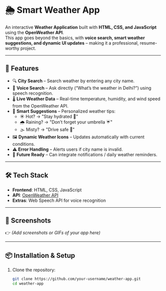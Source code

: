 

# 🌦️ Smart Weather App  

An interactive **Weather Application** built with **HTML, CSS, and JavaScript** using the **OpenWeather API**.  
This app goes beyond the basics, with **voice search, smart weather suggestions, and dynamic UI updates** – making it a professional, resume-worthy project.  

---

## 🚀 Features  

- 🔍 **City Search** – Search weather by entering any city name.  
- 🎤 **Voice Search** – Ask directly (“What’s the weather in Delhi?”) using speech recognition.  
- 🌡 **Live Weather Data** – Real-time temperature, humidity, and wind speed from the OpenWeather API.  
- 🤖 **Smart Suggestions** – Personalized weather tips:  
  - ☀️ Hot? → "Stay hydrated 🥤"  
  - 🌧 Raining? → "Don’t forget your umbrella ☔"  
  - 🌫 Misty? → "Drive safe 🚗"  
- 🖼 **Dynamic Weather Icons** – Updates automatically with current conditions.  
- ⚠️ **Error Handling** – Alerts users if city name is invalid.  
- 🔔 **Future Ready** – Can integrate notifications / daily weather reminders.  

---

## 🛠️ Tech Stack  

- **Frontend**: HTML, CSS, JavaScript  
- **API**: [OpenWeather API](https://openweathermap.org/api)  
- **Extras**: Web Speech API for voice recognition  

---

## 📸 Screenshots  

👉 *(Add screenshots or GIFs of your app here)*  

---

## 📦 Installation & Setup  

1. Clone the repository:  
   ```bash
   git clone https://github.com/your-username/weather-app.git
   cd weather-app
